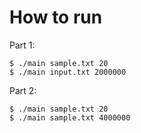 # How to run

Part 1:

	$ ./main sample.txt 20
	$ ./main input.txt 2000000

Part 2:

	$ ./main sample.txt 20
	$ ./main sample.txt 4000000
